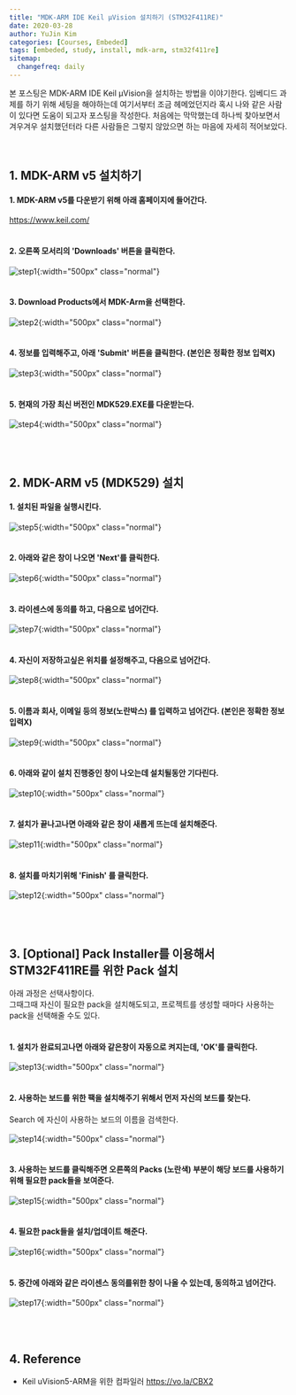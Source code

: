 ```yaml
---
title: "MDK-ARM IDE Keil μVision 설치하기 (STM32F411RE)"
date: 2020-03-28
author: YuJin Kim
categories: [Courses, Embeded]
tags: [embeded, study, install, mdk-arm, stm32f411re]
sitemap:
  changefreq: daily
---
```


본 포스팅은 MDK-ARM IDE Keil μVision을 설치하는 방법을 이야기한다. 임베디드 과제를 하기 위해 세팅을 해야하는데 여기서부터 조금 헤메었던지라 혹시 나와 같은 사람이 있다면 도움이 되고자 포스팅을 작성한다. 처음에는 막막했는데 하나씩 찾아보면서 겨우겨우 설치했던터라 다른 사람들은 그렇지 않았으면 하는 마음에 자세히 적어보았다.  
<br/>
<br/>

## 1. MDK-ARM v5 설치하기

#### 1. MDK-ARM v5를 다운받기 위해 아래 홈페이지에 들어간다.

<https://www.keil.com/>  
<br/>

#### 2. 오른쪽 모서리의 'Downloads' 버튼을 클릭한다.

![step1](/assets/img/post/courses/embeded/1.png){:width="500px" class="normal"}  
<br/>

#### 3. Download Products에서 MDK-Arm을 선택한다.

![step2](/assets/img/post/courses/embeded/2.png){:width="500px" class="normal"}  
<br/>

#### 4. 정보를 입력해주고, 아래 'Submit' 버튼을 클릭한다. (본인은 정확한 정보 입력X)

![step3](/assets/img/post/courses/embeded/3.png){:width="500px" class="normal"}  
<br/>

#### 5. 현재의 가장 최신 버전인 MDK529.EXE를 다운받는다.

![step4](/assets/img/post/courses/embeded/4.png){:width="500px" class="normal"}  
<br/><br/><br/>

## 2. MDK-ARM v5 (MDK529) 설치

#### 1. 설치된 파일을 실행시킨다.

![step5](/assets/img/post/courses/embeded/5.png){:width="500px" class="normal"}  
<br/>

#### 2. 아래와 같은 창이 나오면 'Next'를 클릭한다.

![step6](/assets/img/post/courses/embeded/6.png){:width="500px" class="normal"}  
<br/>

#### 3. 라이센스에 동의를 하고, 다음으로 넘어간다.

![step7](/assets/img/post/courses/embeded/7.png){:width="500px" class="normal"}  
<br/>

#### 4. 자신이 저장하고싶은 위치를 설정해주고, 다음으로 넘어간다.

![step8](/assets/img/post/courses/embeded/8.png){:width="500px" class="normal"}  
<br/>

#### 5. 이름과 회사, 이메일 등의 정보(노란박스) 를 입력하고 넘어간다. (본인은 정확한 정보 입력X)

![step9](/assets/img/post/courses/embeded/9.png){:width="500px" class="normal"}  
<br/>

#### 6. 아래와 같이 설치 진행중인 창이 나오는데 설치될동안 기다린다.

![step10](/assets/img/post/courses/embeded/10.png){:width="500px" class="normal"}  
<br/>

#### 7. 설치가 끝나고나면 아래와 같은 창이 새롭게 뜨는데 설치해준다.

![step11](/assets/img/post/courses/embeded/11.png){:width="500px" class="normal"}  
<br/>

#### 8. 설치를 마치기위해 'Finish' 를 클릭한다.

![step12](/assets/img/post/courses/embeded/12.png){:width="500px" class="normal"}  
<br/><br/><br/>

## 3. [Optional] Pack Installer를 이용해서 STM32F411RE를 위한 Pack 설치

아래 과정은 선택사항이다.  
그때그때 자신이 필요한 pack을 설치해도되고, 프로젝트를 생성할 때마다 사용하는 pack을 선택해줄 수도 있다.  
<br/>

#### 1. 설치가 완료되고나면 아래와 같은창이 자동으로 켜지는데, 'OK'를 클릭한다.

![step13](/assets/img/post/courses/embeded/13.png){:width="500px" class="normal"}  
<br/>

#### 2. 사용하는 보드를 위한 팩을 설치해주기 위해서 먼저 자신의 보드를 찾는다.

Search 에 자신이 사용하는 보드의 이름을 검색한다.  
<br/>
![step14](/assets/img/post/courses/embeded/14.png){:width="500px" class="normal"}  
<br/>

#### 3. 사용하는 보드를 클릭해주면 오른쪽의 Packs (노란색) 부분이 해당 보드를 사용하기 위해 필요한 pack들을 보여준다.

![step15](/assets/img/post/courses/embeded/15.png){:width="500px" class="normal"}  
<br/>

#### 4. 필요한 pack들을 설치/업데이트 해준다.

![step16](/assets/img/post/courses/embeded/16.png){:width="500px" class="normal"}  
<br/>

#### 5. 중간에 아래와 같은 라이센스 동의를위한 창이 나올 수 있는데, 동의하고 넘어간다.

![step17](/assets/img/post/courses/embeded/17.png){:width="500px" class="normal"}  
<br/><br/><br/>

## 4. Reference

- Keil uVision5-ARM을 위한 컴파일러 <https://vo.la/CBX2>

